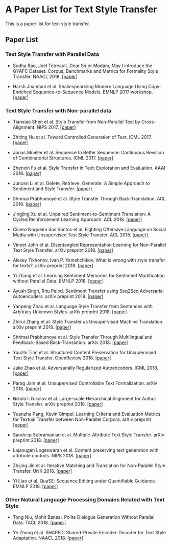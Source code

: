 # A Paper List for Text Style Transfer

This is a paper list for text style transfer.

## Paper List

### Text Style Transfer with Parallel Data

- Sudha Rao, Joel Tetreault. Dear Sir or Madam, May I introduce the GYAFC Dataset: Corpus, Benchmarks and Metrics for Formality Style Transfer. NAACL 2018. [[paper]][1]

- Harsh Jhamtani et al. Shakespearizing Modern Language Using Copy-Enriched Sequence-to-Sequence Models. EMNLP 2017 workshop. [[paper]][2]

### Text Style Transfer with Non-parallel data

- Tianxiao Shen et al. Style Transfer from Non-Parallel Text by Cross-Alignment. NIPS 2017. [[paper]][3]

- Zhiting Hu et al. Toward Controlled Generation of Text. ICML 2017. [[paper]][4]

- Jonas Mueller et al. Sequence to Better Sequence: Continuous Revision of Combinatorial Structures. ICML 2017. [[paper]][5]

- Zhenxin Fu et al. Style Transfer in Text: Exploration and Evaluation. AAAI 2018. [[paper]][6]

- Juncen Li et al. Delete, Retrieve, Generate: A Simple Approach to Sentiment and Style Transfer. [[paper]][7]

- Shrimai Prabhumoye et al. Style Transfer Through Back-Translation. ACL 2018. [[paper]][8]

- Jingjing Xu et al. Unpaired Sentiment-to-Sentiment Translation: A Cycled Reinforcement Learning Approach. ACL 2018. [[paper]][9]

- Cicero Nogueira dos Santos et al. Fighting Offensive Language on Social Media with Unsupervised Text Style Transfer. ACL 2018. [[paper]][10]

- Vineet John et al. Disentangled Representation Learning for Non-Parallel Text Style Transfer. arXiv preprint 2018. [[paper]][11]

- Alexey Tikhonov, Ivan P. Yamshchikov. What is wrong with style transfer for texts?. arXiv preprint 2018. [[paper]][12]

- Yi Zhang et al. Learning Sentiment Memories for Sentiment Modification without Parallel Data. EMNLP 2018. [[paper]][13]

- Ayush Singh, Ritu Palod. Sentiment Transfer using Seq2Seq Adversarial Autoencoders. arXiv preprint 2018. [[paper]][16]

- Yanpeng Zhao et al. Language Style Transfer from Sentences with Arbitrary Unknown Styles. arXiv preprint 2018. [[paper]][17]

- Zhirui Zhang et al. Style Transfer as Unsupervised Machine Translation. arXiv preprint 2018. [[paper]][18]

- Shrimai Prabhumoye et al. Style Transfer Through Multilingual and Feedback-Based Back-Translation. arXiv 2018. [[paper]][19]

- Youzhi Tian et al. Structured Content Preservation for Unsupervised Text Style Transfer. OpenReview 2018. [[paper]][20]

- Jake Zhao et al. Adversarially Regularized Autoencoders. ICML 2018. [[paper]][21]

- Parag Jain et al. Unsupervised Controllable Text Formalization. arXiv 2018. [[paper]][22]

- Nikola I. Nikolov et al. Large-scale Hierarchical Alignment for Author Style Transfer. arXiv preprint 2018. [[paper]][23]

- Yuanzhe Pang, Kevin Gimpel. Learning Criteria and Evaluation Metrics for Textual Transfer between Non-Parallel Corpora. arXiv preprint [[paper]][24]

- Sandeep Subramanian et al. Multiple-Attribute Text Style Transfer. arXiv preprint 2018. [[paper]][25]

- Lajanugen Logeswaran et al. Content preserving text generation with attribute controls. NIPS 2018. [[paper]][26]

- Zhijing Jin et al. Iterative Matching and Translation for Non-Parallel Style Transfer. UNK 2018. [[paper]][27]

- Yi Liao et al. QuaSE: Sequence Editing under Quantifiable Guidance. EMNLP 2018. [[paper]][28]

### Other Natural Language Processing Domains Related with Text Style

- Tong Niu, Mohit Bansal. Polite Dialogue Generation Without Parallel Data. TACL 2018. [[paper]][14]

- Ye Zhang et al. SHAPED: Shared-Private Encoder-Decoder for Text Style Adaptation. NAACL 2018. [[paper]][15]

[1]:https://arxiv.org/abs/1803.06535
[2]:https://arxiv.org/abs/1707.01161
[3]:https://papers.nips.cc/paper/7259-style-transfer-from-non-parallel-text-by-cross-alignment.pdf
[4]:https://arxiv.org/abs/1703.00955
[5]:http://proceedings.mlr.press/v70/mueller17a/mueller17a.pdf
[6]:https://arxiv.org/abs/1711.06861
[7]:https://arxiv.org/abs/1804.06437
[8]:https://arxiv.org/abs/1804.09000
[9]:https://arxiv.org/abs/1805.05181
[10]:https://arxiv.org/abs/1805.07685
[11]:https://arxiv.org/abs/1808.04339
[12]:https://arxiv.org/abs/1808.04365
[13]:https://arxiv.org/abs/1808.07311
[14]:https://arxiv.org/abs/1805.03162
[15]:https://arxiv.org/abs/1804.04093
[16]:https://arxiv.org/abs/1804.04003
[17]:https://arxiv.org/abs/1808.04071
[18]:https://arxiv.org/abs/1808.07894
[19]:https://arxiv.org/abs/1809.06284
[20]:https://openreview.net/forum?id=S1lCbhAqKX
[21]:https://arxiv.org/abs/1706.04223
[22]:https://arxiv.org/abs/1809.04556
[23]:https://arxiv.org/abs/1810.08237
[24]:https://arxiv.org/abs/1810.11878
[25]:https://arxiv.org/abs/1811.00552
[26]:https://arxiv.org/abs/1811.01135
[27]:http://zhijing-jin.com/files/papers/Iterative.pdf
[28]:http://aclweb.org/anthology/D18-1420